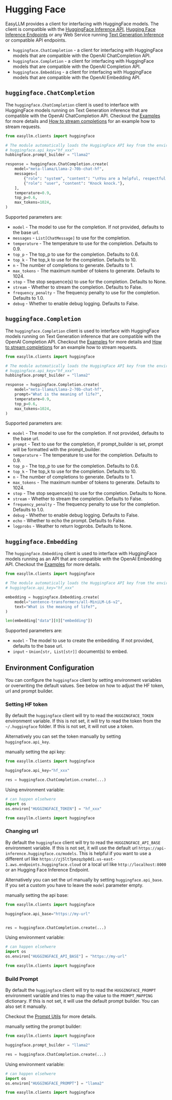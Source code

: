 # Hugging Face 

EasyLLM provides a client for interfacing with HuggingFace models. The client is compatible with the [HuggingFace Inference API](https://huggingface.co/docs/api-inference/index), [Hugging Face Inference Endpoints](https://huggingface.co/docs/inference-endpoints/index) or any Web Service running [Text Generation Inference](https://github.com/huggingface/text-generation-inference) or compatible API endpoints. 

- `huggingface.ChatCompletion` - a client for interfacing with HuggingFace models that are compatible with the OpenAI ChatCompletion API.
- `huggingface.Completion` - a client for interfacing with HuggingFace models that are compatible with the OpenAI Completion API.
- `huggingface.Embedding` - a client for interfacing with HuggingFace models that are compatible with the OpenAI Embedding API.

## `huggingface.ChatCompletion`

The `huggingface.ChatCompletion` client is used to interface with HuggingFace models running on Text Generation inference that are compatible with the OpenAI ChatCompletion API. Checkout the [Examples](../examples/chat-completion-api) for more details and [How to stream completions](../examples/stream-chat-completion-api) for an example how to stream requests.


```python
from easyllm.clients import huggingface

# The module automatically loads the HuggingFace API key from the environment variable HUGGINGFACE_TOKEN or from the HuggingFace CLI configuration file.
# huggingface.api_key="hf_xxx"
hubbingface.prompt_builder = "llama2"

response = huggingface.ChatCompletion.create(
    model="meta-llama/Llama-2-70b-chat-hf",
    messages=[
        {"role": "system", "content": "\nYou are a helpful, respectful and honest assistant."},
        {"role": "user", "content": "Knock knock."},
    ],
    temperature=0.9,
    top_p=0.6,
    max_tokens=1024,
)
```


Supported parameters are:

* `model` - The model to use for the completion. If not provided, defaults to the base url.
* `messages` - `List[ChatMessage]` to use for the completion.
* `temperature` - The temperature to use for the completion. Defaults to 0.9.
* `top_p` - The top_p to use for the completion. Defaults to 0.6.
* `top_k` - The top_k to use for the completion. Defaults to 10.
* `n` - The number of completions to generate. Defaults to 1.
* `max_tokens` - The maximum number of tokens to generate. Defaults to 1024.
* `stop` - The stop sequence(s) to use for the completion. Defaults to None.
* `stream` - Whether to stream the completion. Defaults to False.
* `frequency_penalty` - The frequency penalty to use for the completion. Defaults to 1.0.
* `debug` - Whether to enable debug logging. Defaults to False.

## `huggingface.Completion`

The `huggingface.Completion` client is used to interface with HuggingFace models running on Text Generation inference that are compatible with the OpenAI Completion API. Checkout the [Examples](../examples/text-completion-api) for more details and [How to stream completions](../examples/stream-text-completion-api) for an example how to stream requests.


```python
from easyllm.clients import huggingface

# The module automatically loads the HuggingFace API key from the environment variable HUGGINGFACE_TOKEN or from the HuggingFace CLI configuration file.
# huggingface.api_key="hf_xxx"
hubbingface.prompt_builder = "llama2"

response = huggingface.Completion.create(
    model="meta-llama/Llama-2-70b-chat-hf",
    prompt="What is the meaning of life?",
    temperature=0.9,
    top_p=0.6,
    max_tokens=1024,
)
```


Supported parameters are:

* `model` - The model to use for the completion. If not provided, defaults to the base url.
* `prompt` -  Text to use for the completion, if prompt_builder is set, prompt will be formatted with the prompt_builder.
* `temperature` - The temperature to use for the completion. Defaults to 0.9.
* `top_p` - The top_p to use for the completion. Defaults to 0.6.
* `top_k` - The top_k to use for the completion. Defaults to 10.
* `n` - The number of completions to generate. Defaults to 1.
* `max_tokens` - The maximum number of tokens to generate. Defaults to 1024.
* `stop` - The stop sequence(s) to use for the completion. Defaults to None.
* `stream` - Whether to stream the completion. Defaults to False.
* `frequency_penalty` - The frequency penalty to use for the completion. Defaults to 1.0.
* `debug` - Whether to enable debug logging. Defaults to False.
* `echo` - Whether to echo the prompt. Defaults to False.
* `logprobs` - Weather to return logprobs. Defaults to None.


## `huggingface.Embedding`

The `huggingface.Embedding` client is used to interface with HuggingFace models running as an API that are compatible with the OpenAI Embedding API. Checkout the [Examples](../examples/get-embeddings) for more details.

```python
from easyllm.clients import huggingface

# The module automatically loads the HuggingFace API key from the environment variable HUGGINGFACE_TOKEN or from the HuggingFace CLI configuration file.
# huggingface.api_key="hf_xxx"

embedding = huggingface.Embedding.create(
    model="sentence-transformers/all-MiniLM-L6-v2",
    text="What is the meaning of life?",
)

len(embedding["data"][0]["embedding"])
```

Supported parameters are:

* `model` - The model to use to create the embedding. If not provided, defaults to the base url.
* `input` -  `Union[str, List[str]]` document(s) to embed.


## Environment Configuration

You can configure the `huggingface` client by setting environment variables or overwriting the default values. See below on how to adjust the HF token, url and prompt builder.

### Setting HF token 

By default the `huggingface` client will try to read the `HUGGINGFACE_TOKEN` environment variable. If this is not set, it will try to read the token from the `~/.huggingface` folder. If this is not set, it will not use a token.

Alternatively you can set the token manually by setting `huggingface.api_key`.


manually setting the api key:

```python
from easyllm.clients import huggingface

huggingface.api_key="hf_xxx"

res = huggingface.ChatCompletion.create(...)
```

Using environment variable:

```python
# can happen elsehwere
import os
os.environ["HUGGINGFACE_TOKEN"] = "hf_xxx"

from easyllm.clients import huggingface
```


### Changing url 

By default the `huggingface` client will try to read the `HUGGINGFACE_API_BASE` environment variable. If this is not set, it will use the default url `https://api-inference.huggingface.co/models`. This is helpful if you want to use a different url like `https://zj5lt7pmzqzbp0d1.us-east-1.aws.endpoints.huggingface.cloud` or a local url like `http://localhost:8000` or an Hugging Face Inference Endpoint.

Alternatively you can set the url manually by setting `huggingface.api_base`. If you set a custom you have to leave the `model` parameter empty. 

manually setting the api base:

```python
from easyllm.clients import huggingface

huggingface.api_base="https://my-url"


res = huggingface.ChatCompletion.create(...)
```

Using environment variable:

```python
# can happen elsehwere
import os
os.environ["HUGGINGFACE_API_BASE"] = "https://my-url"

from easyllm.clients import huggingface
```




### Build Prompt

By default the `huggingface` client will try to read the `HUGGINGFACE_PROMPT` environment variable and tries to map the value to the `PROMPT_MAPPING` dictionary. If this is not set, it will use the default prompt builder. 
You can also set it manually.

Checkout the [Prompt Utils](../prompt_utils) for more details.


manually setting the prompt builder:

```python
from easyllm.clients import huggingface

huggingface.prompt_builder = "llama2"

res = huggingface.ChatCompletion.create(...)
```

Using environment variable:

```python
# can happen elsehwere
import os
os.environ["HUGGINGFACE_PROMPT"] = "llama2"

from easyllm.clients import huggingface
```